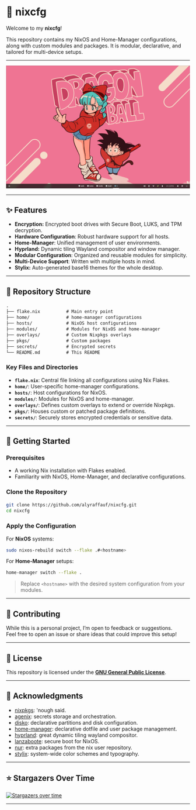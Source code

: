 # 🐧 nixcfg

Welcome to my **nixcfg**!

This repository contains my NixOS and Home-Manager configurations, along with custom modules and packages. It is modular, declarative, and tailored for multi-device setups.

______________________________________________________________________

![](./_img/hyprland.png)

______________________________________________________________________

## ✨ Features

- **Encryption:** Encrypted boot drives with Secure Boot, LUKS, and TPM decryption.
- **Hardware Configuration**: Robust hardware support for all hosts.
- **Home-Manager**: Unified management of user environments.
- **Hyprland:** Dynamic tiling Wayland compositor and window manager.
- **Modular Configuration**: Organized and reusable modules for simplicity.
- **Multi-Device Support**: Written with multiple hosts in mind.
- **Stylix:** Auto-generated base16 themes for the whole desktop.

______________________________________________________________________

## 📂 Repository Structure

```plaintext
.
├── flake.nix          # Main entry point
├── home/              # home-manager configurations
├── hosts/             # NixOS host configurations
├── modules/           # Modules for NixOS and home-manager
├── overlays/          # Custom Nixpkgs overlays
├── pkgs/              # Custom packages
├── secrets/           # Encrypted secrets
└── README.md          # This README
```

### Key Files and Directories

- **`flake.nix`**: Central file linking all configurations using Nix Flakes.
- **`home/`**: User-specific home-manager configurations.
- **`hosts/`**: Host configurations for NixOS.
- **`modules/`**: Modules for NixOS and home-manager.
- **`overlays/`**: Defines custom overlays to extend or override Nixpkgs.
- **`pkgs/`**: Houses custom or patched package definitions.
- **`secrets/`**: Securely stores encrypted credentials or sensitive data.

______________________________________________________________________

## 🚀 Getting Started

### Prerequisites

- A working Nix installation with Flakes enabled.
- Familiarity with NixOS, Home-Manager, and declarative configurations.

### Clone the Repository

```bash
git clone https://github.com/alyraffauf/nixcfg.git
cd nixcfg
```

### Apply the Configuration

For **NixOS** systems:

```bash
sudo nixos-rebuild switch --flake .#<hostname>
```

For **Home-Manager** setups:

```bash
home-manager switch --flake .
```

> Replace `<hostname>` with the desired system configuration from your modules.

______________________________________________________________________

## 🤝 Contributing

While this is a personal project, I’m open to feedback or suggestions.\
Feel free to open an issue or share ideas that could improve this setup!

______________________________________________________________________

## 📜 License

This repository is licensed under the **[GNU General Public License](LICENSE.md)**.

______________________________________________________________________

## 🙌 Acknowledgments

- [nixpkgs](github.com/nixos/nixpkgs): 'nough said.
- [agenix](https://github.com/ryantm/agenix): secrets storage and orchestration.
- [disko](https://github.com/nix-community/disko): declarative partitions and disk configuration.
- [home-manager](https://github.com/nix-community/home-manager): declarative dotfile and user package management.
- [hyprland](https://github.com/hyprwm/Hyprland): great dynamic tiling wayland compositor.
- [lanzaboote](https://github.com/nix-community/lanzaboote): secure boot for NixOS.
- [nur](https://github.com/nix-community/NUR): extra packages from the nix user repository.
- [stylix](https://github.com/danth/stylix): system-wide color schemes and typography.

______________________________________________________________________

## ⭐ Stargazers Over Time

[![Stargazers over time](https://starchart.cc/alyraffauf/nixcfg.svg?variant=adaptive)](https://starchart.cc/alyraffauf/nixcfg)

______________________________________________________________________

